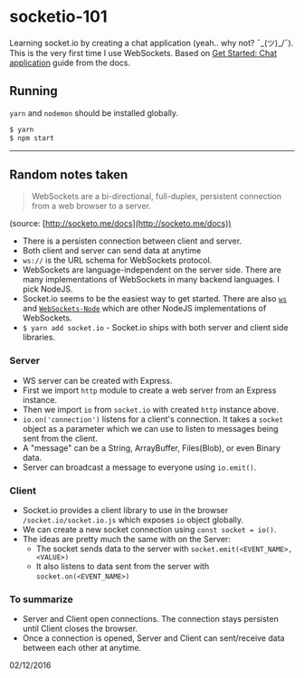 # socketio-101

Learning socket.io by creating a chat application (yeah.. why not? ¯\_(ツ)_/¯).
This is the very first time I use WebSockets.
Based on [Get Started: Chat application](http://socket.io/get-started/chat/) guide from the docs.

## Running

`yarn` and `nodemon` should be installed globally.

```sh
$ yarn
$ npm start
```

-----

## Random notes taken

> WebSockets are a bi-directional, full-duplex, persistent connection from a web browser to a server.

(source: [http://socketo.me/docs](http://socketo.me/docs))

- There is a persisten connection between client and server.
- Both client and server can send data at anytime
- `ws://` is the URL schema for WebSockets protocol.
- WebSockets are language-independent on the server side. There are many implementations of WebSockets in many backend languages. I pick NodeJS.
- Socket.io seems to be the easiest way to get started. There are also [`ws`](https://github.com/websockets/ws) and [`WebSockets-Node`](https://github.com/theturtle32/WebSocket-Node) which are other NodeJS implementations of WebSockets.
- `$ yarn add socket.io` - Socket.io ships with both server and client side libraries.

### Server

- WS server can be created with Express.
- First we import `http` module to create a web server from an Express instance.
- Then we import `io` from `socket.io` with created `http` instance above.
- `io.on('connection')` listens for a client's connection. It takes a `socket` object as a parameter which we can use to listen to messages being sent from the client.
- A "message" can be a String, ArrayBuffer, Files(Blob), or even Binary data.
- Server can broadcast a message to everyone using `io.emit()`.

### Client

- Socket.io provides a client library to use in the browser `/socket.io/socket.io.js` which exposes `io` object globally.
- We can create a new socket connection using `const socket = io()`.
- The ideas are pretty much the same with on the Server:
	- The socket sends data to the server with `socket.emit(<EVENT_NAME>, <VALUE>)`
	- It also listens to data sent from the server with `socket.on(<EVENT_NAME>)`

### To summarize

- Server and Client open connections. The connection stays persisten until Client closes the browser.
- Once a connection is opened, Server and Client can sent/receive data between each other at anytime.

02/12/2016
